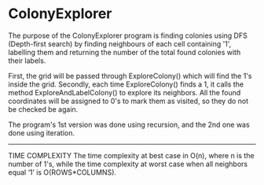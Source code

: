 # ColonyExplorer

The purpose of the ColonyExplorer program is finding colonies using DFS (Depth-first search) by finding neighbours of each cell containing '1', labelling them and returning the number of the total found colonies with their labels.

First, the grid will be passed through ExploreColony() which will find the 1's inside the grid.
Secondly, each time ExploreColony() finds a 1, it calls the method ExploreAndLabelColony() to explore its neighbors.
All the found coordinates will be assigned to 0's to mark them as visited, so they do not be checked be again.

The program's 1st version was done using recursion, and the 2nd one was done using iteration.

---

TIME COMPLEXITY
The time complexity at best case in O(n), where n is the number of 1's, while the time complexity at worst case when all neighbors equal ‘1’ is O(ROWS\*COLUMNS).
